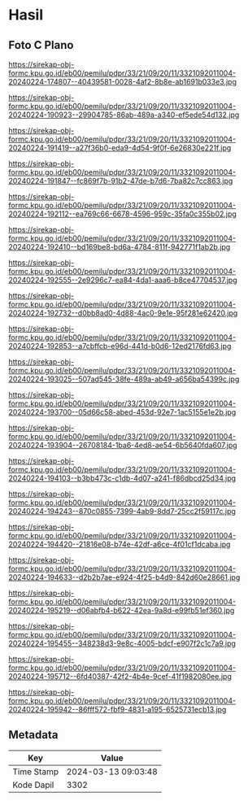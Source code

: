 # Hasil

## Foto C Plano

https://sirekap-obj-formc.kpu.go.id/eb00/pemilu/pdpr/33/21/09/20/11/3321092011004-20240224-174807--40439581-0028-4af2-8b8e-ab1691b033e3.jpg

https://sirekap-obj-formc.kpu.go.id/eb00/pemilu/pdpr/33/21/09/20/11/3321092011004-20240224-190923--29904785-86ab-489a-a340-ef5ede54d132.jpg

https://sirekap-obj-formc.kpu.go.id/eb00/pemilu/pdpr/33/21/09/20/11/3321092011004-20240224-191419--a27f36b0-eda9-4d54-9f0f-6e26830e221f.jpg

https://sirekap-obj-formc.kpu.go.id/eb00/pemilu/pdpr/33/21/09/20/11/3321092011004-20240224-191847--fc869f7b-91b2-47de-b7d6-7ba82c7cc863.jpg

https://sirekap-obj-formc.kpu.go.id/eb00/pemilu/pdpr/33/21/09/20/11/3321092011004-20240224-192112--ea769c66-6678-4596-959c-35fa0c355b02.jpg

https://sirekap-obj-formc.kpu.go.id/eb00/pemilu/pdpr/33/21/09/20/11/3321092011004-20240224-192410--bd169be8-bd6a-4784-811f-942771f1ab2b.jpg

https://sirekap-obj-formc.kpu.go.id/eb00/pemilu/pdpr/33/21/09/20/11/3321092011004-20240224-192555--2e9296c7-ea84-4da1-aaa6-b8ce47704537.jpg

https://sirekap-obj-formc.kpu.go.id/eb00/pemilu/pdpr/33/21/09/20/11/3321092011004-20240224-192732--d0bb8ad0-4d88-4ac0-9e1e-95f281e62420.jpg

https://sirekap-obj-formc.kpu.go.id/eb00/pemilu/pdpr/33/21/09/20/11/3321092011004-20240224-192853--a7cbffcb-e96d-441d-b0d6-12ed2176fd63.jpg

https://sirekap-obj-formc.kpu.go.id/eb00/pemilu/pdpr/33/21/09/20/11/3321092011004-20240224-193025--507ad545-38fe-489a-ab49-a656ba54399c.jpg

https://sirekap-obj-formc.kpu.go.id/eb00/pemilu/pdpr/33/21/09/20/11/3321092011004-20240224-193700--05d66c58-abed-453d-92e7-1ac5155e1e2b.jpg

https://sirekap-obj-formc.kpu.go.id/eb00/pemilu/pdpr/33/21/09/20/11/3321092011004-20240224-193904--26708184-1ba6-4ed8-ae54-6b5640fda607.jpg

https://sirekap-obj-formc.kpu.go.id/eb00/pemilu/pdpr/33/21/09/20/11/3321092011004-20240224-194103--b3bb473c-c1db-4d07-a241-f86dbcd25d34.jpg

https://sirekap-obj-formc.kpu.go.id/eb00/pemilu/pdpr/33/21/09/20/11/3321092011004-20240224-194243--870c0855-7399-4ab9-8dd7-25cc2f59117c.jpg

https://sirekap-obj-formc.kpu.go.id/eb00/pemilu/pdpr/33/21/09/20/11/3321092011004-20240224-194420--21816e08-b74e-42df-a6ce-4f01cf1dcaba.jpg

https://sirekap-obj-formc.kpu.go.id/eb00/pemilu/pdpr/33/21/09/20/11/3321092011004-20240224-194633--d2b2b7ae-e924-4f25-b4d9-842d60e28661.jpg

https://sirekap-obj-formc.kpu.go.id/eb00/pemilu/pdpr/33/21/09/20/11/3321092011004-20240224-195219--d06abfb4-b622-42ea-9a8d-e99fb51ef360.jpg

https://sirekap-obj-formc.kpu.go.id/eb00/pemilu/pdpr/33/21/09/20/11/3321092011004-20240224-195455--348238d3-9e8c-4005-bdcf-e907f2c1c7a9.jpg

https://sirekap-obj-formc.kpu.go.id/eb00/pemilu/pdpr/33/21/09/20/11/3321092011004-20240224-195712--6fd40387-42f2-4b4e-9cef-41f1982080ee.jpg

https://sirekap-obj-formc.kpu.go.id/eb00/pemilu/pdpr/33/21/09/20/11/3321092011004-20240224-195942--86fff572-fbf9-4831-a195-6525731ecb13.jpg


## Metadata

| Key        | Value               |
| ---------- | ------------------- |
| Time Stamp | 2024-03-13 09:03:48 |
| Kode Dapil | 3302                |



